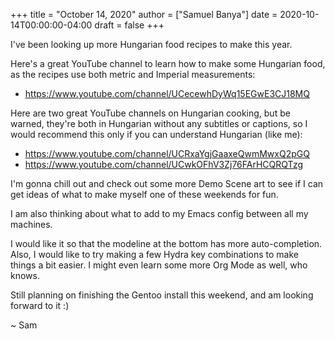 +++
title = "October 14, 2020"
author = ["Samuel Banya"]
date = 2020-10-14T00:00:00-04:00
draft = false
+++

I've been looking up more Hungarian food recipes to make this year.

Here's a great YouTube channel to learn how to make some Hungarian food, as the
recipes use both metric and Imperial measurements:

-   <https://www.youtube.com/channel/UCecewhDyWq15EGwE3CJ18MQ>

Here are two great YouTube channels on Hungarian cooking, but be warned,
they're both in Hungarian without any subtitles or captions, so I would
recommend this only if you can understand Hungarian (like me):

-   <https://www.youtube.com/channel/UCRxaYgjGaaxeQwmMwxQ2pGQ>
-   <https://www.youtube.com/channel/UCwkOFhV3Zj76FArHCQRQTzg>

I'm gonna chill out and check out some more Demo Scene art to see if I can
get ideas of what to make myself one of these weekends for fun.

I am also thinking about what to add to my Emacs config between all my machines.

I would like it so that the modeline at the bottom has more auto-completion.
Also, I would like to try making a few Hydra key combinations to make things a
bit easier. I might even learn some more Org Mode as well, who knows.

Still planning on finishing the Gentoo install this weekend, and am looking
forward to it :)

~ Sam